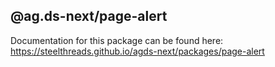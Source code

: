 ## @ag.ds-next/page-alert

Documentation for this package can be found here: https://steelthreads.github.io/agds-next/packages/page-alert
